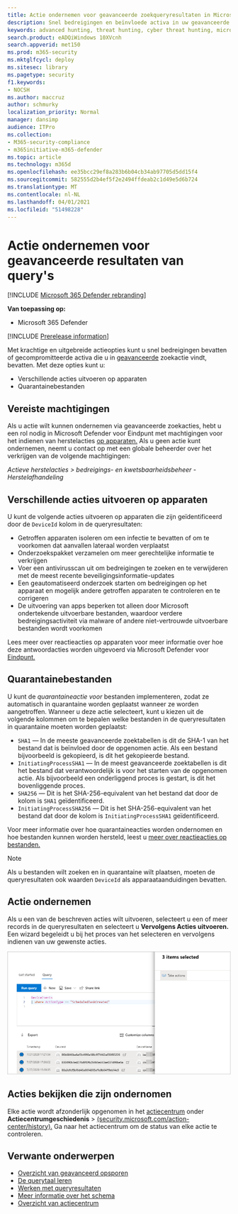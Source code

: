 ```yaml
---
title: Actie ondernemen voor geavanceerde zoekqueryresultaten in Microsoft 365 Defender
description: Snel bedreigingen en beïnvloede activa in uw geavanceerde resultaten van de zoekquery aan te pakken
keywords: advanced hunting, threat hunting, cyber threat hunting, microsoft threat protection, microsoft 365, mtp, m365, search, query, telemetry, take action
search.product: eADQiWindows 10XVcnh
search.appverid: met150
ms.prod: m365-security
ms.mktglfcycl: deploy
ms.sitesec: library
ms.pagetype: security
f1.keywords:
- NOCSH
ms.author: maccruz
author: schmurky
localization_priority: Normal
manager: dansimp
audience: ITPro
ms.collection:
- M365-security-compliance
- m365initiative-m365-defender
ms.topic: article
ms.technology: m365d
ms.openlocfilehash: ee35bcc29ef8a283b6b04cb34ab97705d5dd15f4
ms.sourcegitcommit: 582555d2b4ef5f2e2494ffdeab2c1d49e5d6b724
ms.translationtype: MT
ms.contentlocale: nl-NL
ms.lasthandoff: 04/01/2021
ms.locfileid: "51498228"
---
```

# <a name="take-action-on-advanced-hunting-query-results"></a>Actie ondernemen voor geavanceerde resultaten van query's

[!INCLUDE [Microsoft 365 Defender rebranding](../includes/microsoft-defender.md)]


**Van toepassing op:**
- Microsoft 365 Defender

[!INCLUDE [Prerelease information](../includes/prerelease.md)]

Met krachtige en uitgebreide actieopties kunt u snel bedreigingen bevatten of gecompromitteerde activa die u in [geavanceerde](advanced-hunting-overview.md) zoekactie vindt, bevatten. Met deze opties kunt u:

- Verschillende acties uitvoeren op apparaten
- Quarantainebestanden

## <a name="required-permissions"></a>Vereiste machtigingen
Als u actie wilt kunnen ondernemen via geavanceerde zoekacties, hebt u een rol nodig in Microsoft Defender voor Eindpunt met machtigingen voor het indienen van herstelacties [op apparaten.](/windows/security/threat-protection/microsoft-defender-atp/user-roles#permission-options) Als u geen actie kunt ondernemen, neemt u contact op met een globale beheerder over het verkrijgen van de volgende machtigingen:

*Actieve herstelacties > bedreigings- en kwetsbaarheidsbeheer - Herstelafhandeling*

## <a name="take-various-actions-on-devices"></a>Verschillende acties uitvoeren op apparaten
U kunt de volgende acties uitvoeren op apparaten die zijn geïdentificeerd door de `DeviceId` kolom in de queryresultaten:

- Getroffen apparaten isoleren om een infectie te bevatten of om te voorkomen dat aanvallen lateraal worden verplaatst
- Onderzoekspakket verzamelen om meer gerechtelijke informatie te verkrijgen
- Voer een antivirusscan uit om bedreigingen te zoeken en te verwijderen met de meest recente beveiligingsinformatie-updates
- Een geautomatiseerd onderzoek starten om bedreigingen op het apparaat en mogelijk andere getroffen apparaten te controleren en te corrigeren
- De uitvoering van apps beperken tot alleen door Microsoft ondertekende uitvoerbare bestanden, waardoor verdere bedreigingsactiviteit via malware of andere niet-vertrouwde uitvoerbare bestanden wordt voorkomen

Lees meer over reactieacties op apparaten voor meer informatie over hoe deze antwoordacties worden uitgevoerd via Microsoft Defender voor [Eindpunt.](/windows/security/threat-protection/microsoft-defender-atp/respond-machine-alerts)
   
## <a name="quarantine-files"></a>Quarantainebestanden
U kunt de *quarantaineactie voor* bestanden implementeren, zodat ze automatisch in quarantaine worden geplaatst wanneer ze worden aangetroffen. Wanneer u deze actie selecteert, kunt u kiezen uit de volgende kolommen om te bepalen welke bestanden in de queryresultaten in quarantaine moeten worden geplaatst:

- `SHA1` — In de meeste geavanceerde zoektabellen is dit de SHA-1 van het bestand dat is beïnvloed door de opgenomen actie. Als een bestand bijvoorbeeld is gekopieerd, is dit het gekopieerde bestand.
- `InitiatingProcessSHA1` — In de meest geavanceerde zoektabellen is dit het bestand dat verantwoordelijk is voor het starten van de opgenomen actie. Als bijvoorbeeld een onderliggend proces is gestart, is dit het bovenliggende proces. 
- `SHA256` — Dit is het SHA-256-equivalent van het bestand dat door de kolom is `SHA1` geïdentificeerd.
- `InitiatingProcessSHA256` — Dit is het SHA-256-equivalent van het bestand dat door de kolom is `InitiatingProcessSHA1` geïdentificeerd.

Voor meer informatie over hoe quarantaineacties worden ondernomen en hoe bestanden kunnen worden hersteld, leest u [meer over reactieacties op bestanden.](/windows/security/threat-protection/microsoft-defender-atp/respond-file-alerts)

>[!NOTE]
>Als u bestanden wilt zoeken en in quarantaine wilt plaatsen, moeten de queryresultaten ook waarden `DeviceId` als apparaataanduidingen bevatten.  

## <a name="take-action"></a>Actie ondernemen
Als u een van de beschreven acties wilt uitvoeren, selecteert u een of meer records in de queryresultaten en selecteert u **Vervolgens Acties uitvoeren.** Een wizard begeleidt u bij het proces van het selecteren en vervolgens indienen van uw gewenste acties.

![Afbeelding van geselecteerde record met deelvenster voor het controleren van de record](../../media/mtp-ah/ah-take-actions.png)

## <a name="review-actions-taken"></a>Acties bekijken die zijn ondernomen
Elke actie wordt afzonderlijk opgenomen in het [actiecentrum](m365d-action-center.md) onder **Actiecentrumgeschiedenis**  >   [(security.microsoft.com/action-center/history).](https://security.microsoft.com/action-center/history) Ga naar het actiecentrum om de status van elke actie te controleren.
 
## <a name="related-topics"></a>Verwante onderwerpen
- [Overzicht van geavanceerd opsporen](advanced-hunting-overview.md)
- [De querytaal leren](advanced-hunting-query-language.md)
- [Werken met queryresultaten](advanced-hunting-query-results.md)
- [Meer informatie over het schema](advanced-hunting-schema-tables.md)
- [Overzicht van actiecentrum](m365d-action-center.md)
